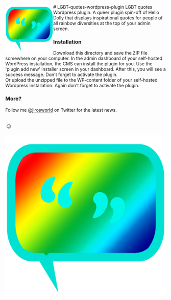 <img src="lgbtqia-quotes-logo.png" align="left" height="150" width="150" > 
# LGBT-quotes-wordpress-plugin
LGBT quotes Wordpress plugin.  
A queer plugin spin-off of Hello Dolly that displays inspirational quotes for people of all rainbow diversities at the top of your admin screen.

### Installation

Download this directory and save the ZIP file somewhere on your computer. In the admin dashboard of your self-hosted WordPress installation, the CMS can install the plugin for you. Use the 'plugin add new' installer screen in your dashboard. After this, you will see a success message. Don't forget to activate the plugin.  
Or upload the unzipped file to the WP-content folder of your self-hosted Wordpress installation. Again don't forget to activate the plugin.

### More?

Follow me [@jirosworld](http://twitter.com/jirosworld) on Twitter for the latest news.

☺  
---
  
  
![Logo icon](lgbtqia-quotes-logo.png "lgbtqia-quotes-logo")